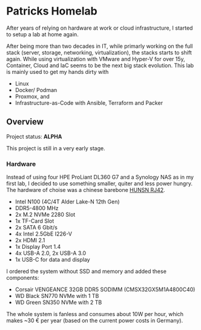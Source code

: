 # Patricks Homelab

After years of relying on hardware at work or cloud infrastructure, I started to setup a lab at home again.

After being more than two decades in IT, while primarly working on the full stack (server, storage, networking, virtualization), the stacks starts to shift again. While using virtualization with VMware and Hyper-V for over 15y, Container, Cloud and IaC seems to be the next big stack evolution. This lab is mainly used to get my hands dirty with

- Linux
- Docker/ Podman
- Proxmox, and
- Infrastructure-as-Code with Ansible, Terraform and Packer

## Overview

Project status: **ALPHA**

This project is still in a very early stage.

### Hardware

Instead of using four HPE ProLiant DL360 G7 and a Synology NAS as in my first lab, I decided to use something smaller, quiter and less power hungry. The hardware of choise was a chinese barebone [HUNSN RJ42](https://amzn.eu/d/3kxxmGl).

- Intel N100 (4C/4T Alder Lake-N 12th Gen)
- DDR5-4800 MHz
- 2x M.2 NVMe 2280 Slot
- 1x TF-Card Slot
- 2x SATA 6 Gbit/s
- 4x Intel 2.5GbE I226-V
- 2x HDMI 2.1
- 1x Display Port 1.4
- 4x USB-A 2.0, 2x USB-A 3.0
- 1x USB-C for data and display

I ordered the system without SSD and memory and added these components:

- Corsair VENGEANCE 32GB DDR5 SODIMM (CMSX32GX5M1A4800C40)
- WD Black SN770 NVMe with 1 TB
- WD Green SN350 NVMe with 2 TB
  
The whole system is fanless and consumes about 10W per hour, which makes ~30 € per year (based on the current power costs in Germany).

